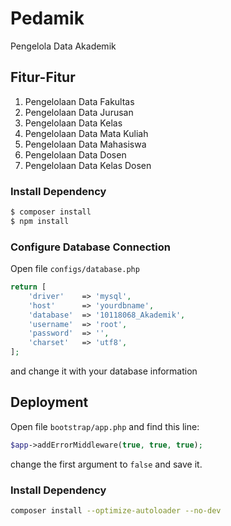 # Pedamik
Pengelola Data Akademik

## Fitur-Fitur
1. Pengelolaan Data Fakultas
2. Pengelolaan Data Jurusan
3. Pengelolaan Data Kelas
4. Pengelolaan Data Mata Kuliah
5. Pengelolaan Data Mahasiswa
6. Pengelolaan Data Dosen
7. Pengelolaan Data Kelas Dosen

### Install  Dependency
```bash
$ composer install
$ npm install
```

### Configure Database Connection
Open file ``configs/database.php``
```php
return [
    'driver'    => 'mysql',
    'host'      => 'yourdbname',
    'database'  => '10118068_Akademik',
    'username'  => 'root',
    'password'  => '',
    'charset'   => 'utf8',
];
```
and change it with your database information

## Deployment
Open file ``bootstrap/app.php`` and find this line:
```php
$app->addErrorMiddleware(true, true, true);
```
change the first argument to ``false`` and save it.

### Install Dependency
```bash
composer install --optimize-autoloader --no-dev
```